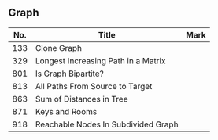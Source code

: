 ## Graph
| No.  | Title                                                       | Mark |
|------|-------------------------------------------------------------|------|
| 133 | Clone Graph | |
| 329 | Longest Increasing Path in a Matrix | |
| 801 | Is Graph Bipartite? | |
| 813 | All Paths From Source to Target | |
| 863 | Sum of Distances in Tree | |
| 871 | Keys and Rooms | |
| 918 | Reachable Nodes In Subdivided Graph | |
